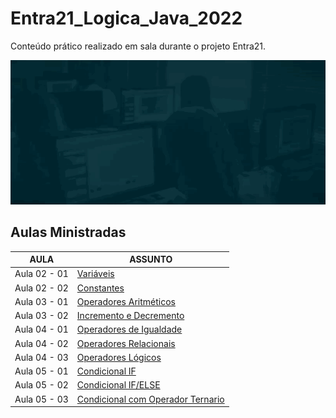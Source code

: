 # Entra21_Logica_Java_2022
Conteúdo prático realizado em sala durante o projeto Entra21.

![Gif Entra21](./gif/entra21.gif)

## Aulas Ministradas

| AULA | ASSUNTO |
|------|---------|
|Aula 02 - 01|[Variáveis](./Aula02%20-%2001%20-%20Variaveis/)
|Aula 02 - 02|[Constantes](./Aula02%20-%2002%20-%20Constantes/)
|Aula 03 - 01|[Operadores Aritméticos](./Aula03%20-%2001%20-%20OperadoresAritimeticos/)
|Aula 03 - 02|[Incremento e Decremento](./Aula03%20-%2002%20-%20IncrementoDecremento/)
|Aula 04 - 01|[Operadores de Igualdade](./Aula04%20-%2001%20-%20OperadoresDeIgualdade/)
|Aula 04 - 02|[Operadores Relacionais](./Aula04%20-%2002%20-%20OperadoresRelacionais/)
|Aula 04 - 03|[Operadores Lógicos](./Aula04%20-%2003%20-%20OperadoresLogicos/)
|Aula 05 - 01|[Condicional IF](./Aula05%20-%2001%20-%20If/)
|Aula 05 - 02|[Condicional IF/ELSE](./Aula05%20-%2002%20-%20ifElse/)
|Aula 05 - 03|[Condicional com Operador Ternario](./Aula05%20-%2003%20-%20operadorTernario/)